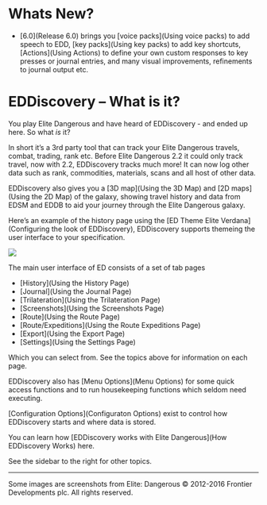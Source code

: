 # Whats New?

* [6.0](Release 6.0) brings you [voice packs](Using voice packs) to add speech to EDD, [key packs](Using key packs) to add key shortcuts, [Actions](Using Actions) to define your own custom responses to key presses or journal entries, and many visual improvements, refinements to journal output etc.

# EDDiscovery – What is it? 

You play Elite Dangerous and have heard of EDDiscovery - and ended up here.  So what _is_ it?  
  
In short it’s a 3rd party tool that can track your Elite Dangerous travels, combat, trading, rank etc. Before Elite Dangerous 2.2 it could only track travel, now with 2.2, EDDiscovery tracks much more! It can now log other data such as rank, commodities, materials, scans and all host of other data.

EDDiscovery also gives you a [3D map](Using the 3D Map) and [2D maps](Using the 2D Map) of the galaxy, showing travel history and data from EDSM and EDDB to aid your journey through the Elite Dangerous galaxy.

Here’s an example of the history page using the [ED Theme Elite Verdana](Configuring the look of EDDiscovery), EDDiscovery supports themeing the user interface to your specification.

![](http://i.imgur.com/gAxIRN8.png)  

The main user interface of ED consists of a set of tab pages

* [History](Using the History Page)
* [Journal](Using the Journal Page)
* [Trilateration](Using the Trilateration Page)
* [Screenshots](Using the Screenshots Page)
* [Route](Using the Route Page)
* [Route/Expeditions](Using the Route Expeditions Page)
* [Export](Using the Export Page)
* [Settings](Using the Settings Page)

Which you can select from. See the topics above for information on each page.

EDDiscovery also has [Menu Options](Menu Options) for some quick access functions and to run housekeeping functions which seldom need executing.

[Configuration Options](Configuraton Options) exist to control how EDDiscovery starts and where data is stored.

You can learn how [EDDiscovery works with Elite Dangerous](How EDDiscovery Works) here.

See the sidebar to the right for other topics.

***

Some images are screenshots from Elite: Dangerous © 2012-2016 Frontier Developments plc. All rights reserved.